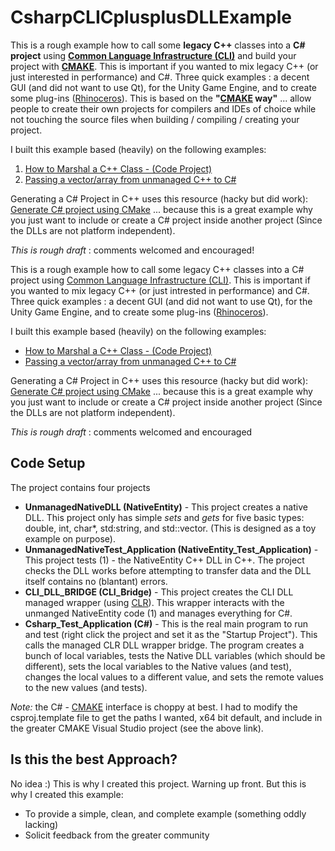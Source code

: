 # CsharpCLICplusplusDLLExample

This is a rough example how to call some **legacy C\+\+** classes into a **C\# project** using **[Common Language Infrastructure (CLI)](https://en.wikipedia.org/wiki/Common_Language_Infrastructure)** and build your project with **[CMAKE](https://cmake.org/)**. This is important if you wanted to mix legacy C\+\+ (or just interested in performance) and C\#. Three quick examples : a decent GUI (and did not want to use Qt), for the Unity Game Engine, and to create some plug-ins ([Rhinoceros](https://www.rhino3d.com/)). This is based on the **"[CMAKE](https://cmake.org/) way"** ... allow people to create their own projects for compilers and IDEs of choice while not touching the source files when building / compiling / creating your project.

I built this example based (heavily) on the following examples:
1. [How to Marshal a C++ Class - (Code Project)](https://www.codeproject.com/articles/18032/how-to-marshal-a-c-class?)
2. [Passing a vector/array from unmanaged C++ to C#](http://stackoverflow.com/questions/31417688/passing-a-vector-array-from-unmanaged-c-to-c-sharp)

Generating a C\# Project in C\+\+ uses this resource (hacky but did work):
[Generate C# project using CMake](http://stackoverflow.com/questions/2074144/generate-c-sharp-project-using-cmake) ... because this is a great example why you just want to include or create a C\# project inside another project (Since the DLLs are not platform independent).

*This is rough draft* : comments welcomed and encouraged!

This is a rough example how to call some legacy C\+\+ classes into a C\# project using [Common Language Infrastructure (CLI)](https://en.wikipedia.org/wiki/Common_Language_Infrastructure). This is important if you wanted to mix legacy C\+\+ (or just intrested in performance) and C\#. Three quick examples : a decent GUI (and did not want to use Qt), for the Unity Game Engine, and to create some plug-ins ([Rhinoceros](https://www.rhino3d.com/)).

I built this example based (heavily) on the following examples:
- [How to Marshal a C++ Class - (Code Project)](https://www.codeproject.com/articles/18032/how-to-marshal-a-c-class?)
- [Passing a vector/array from unmanaged C++ to C#](http://stackoverflow.com/questions/31417688/passing-a-vector-array-from-unmanaged-c-to-c-sharp)

Generating a C\# Project in C\+\+ uses this resource (hacky but did work):
[Generate C# project using CMake](http://stackoverflow.com/questions/2074144/generate-c-sharp-project-using-cmake) ... because this is a great example why you just want to include or create a C\# project inside another project (Since the DLLs are not platform independent).

*This is rough draft* : comments welcomed and encouraged 

## Code Setup
The project contains four projects
- **UnmanagedNativeDLL (NativeEntity)** - This project creates a native DLL. This project only has simple *sets* and *gets* for five basic types: double, int, char*, std:string, and std::vector. (This is designed as a toy example on purpose).
- **UnmanagedNativeTest_Application (NativeEntity_Test_Application)** - This project tests (1) - the NativeEntity C\+\+ DLL in C\+\+. The project checks the DLL works before attempting to transfer data and the DLL itself contains no (blantant) errors.
- **CLI_DLL_BRIDGE (CLI_Bridge)** - This project creates the CLI DLL managed wrapper (using [CLR](http://stackoverflow.com/questions/480752/clr-and-cli-what-is-the-difference)). This wrapper interacts with the unmanged NativeEntity code (1) and manages everything for C\#.
- **Csharp_Test_Application (C\#)** - This is the real main program to run and test (right click the project and set it as the "Startup Project"). This calls the managed CLR DLL wrapper bridge. The program creates a bunch of local variables, tests the Native DLL variables (which should be different), sets the local variables to the Native values (and test), changes the local values to a different value, and sets the remote values to the new values (and tests).

*Note:* the C\# - [CMAKE](https://cmake.org/) interface is choppy at best. I had to modify the csproj.template file to get the paths I wanted, x64 bit default, and include in the greater CMAKE Visual Studio project (see the above link).

## Is this the best Approach?
No idea :) This is why I created this project. Warning up front.
But this is why I created this example:
- To provide a simple, clean, and complete example (something oddly lacking)
- Solicit feedback from the greater community